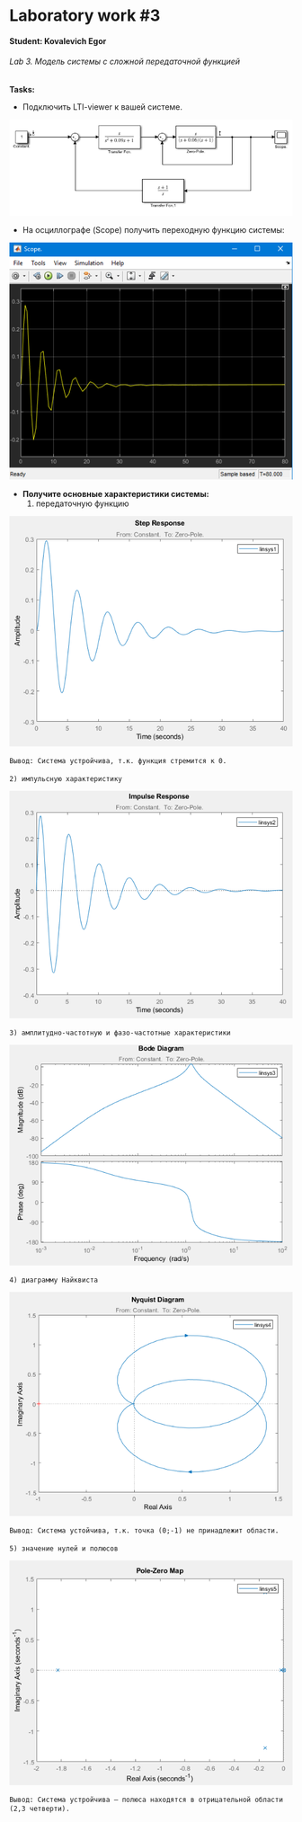 # Laboratory work #3

#### Student: Kovalevich Egor

###### Lab 3. Модель системы с сложной передаточной функцией 

<b>Tasks:</b>

- Подключить LTI-viewer к вашей системе.

<p align="center">
    <img src="images/scheme.png" >
</p>

- На осциллографе (Scope) получить переходную функцию системы:

<p align="center">
    <img src="images/scope.png" >
</p>

- <b>Получите основные характеристики системы:</b>
	1) передаточную функцию
<p align="center">
    <img src="images/step.png" >
</p>

	Вывод: Система устройчива, т.к. функция стремится к 0.

	2) импульсную характеристику
<p align="center">
    <img src="images/impulse.png" >
</p>

	3) амплитудно-частотную и фазо-частотные характеристики
<p align="center">
    <img src="images/bode.png" >
</p>

	4) диаграмму Найквиста
<p align="center">
    <img src="images/nyq.png" >
</p>

	Вывод: Система устойчива, т.к. точка (0;-1) не принадлежит области.

	5) значение нулей и полюсов

<p align="center">
    <img src="images/zero.png" >
</p>

	Вывод: Система устройчива – полюса находятся в отрицательной области (2,3 четверти).
